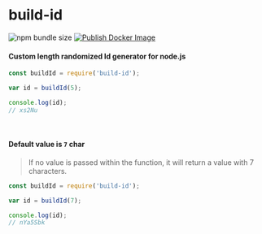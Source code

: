 # build-id
![npm bundle size](https://img.shields.io/bundlephobia/min/build-id) [![Publish Docker Image](https://github.com/sid86-dev/build-id/actions/workflows/docker-image.yml/badge.svg)](https://github.com/sid86-dev/build-id/actions/workflows/docker-image.yml)
#### Custom length randomized Id generator for node.js

```js
const buildId = require('build-id');

var id = buildId(5);

console.log(id);
// xs2Nu
```
<br>

#### Default value is `7` char
> If no value is passed within the function, it will return a value with 7 characters.

```js
const buildId = require('build-id');

var id = buildId(7);

console.log(id);
// nYa5Sbk
```
